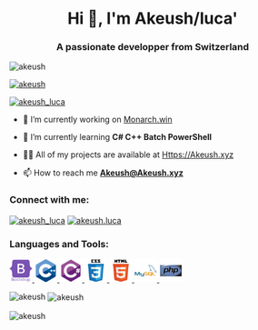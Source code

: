 <h1 align="center">Hi 👋, I'm Akeush/luca'</h1>
<h3 align="center">A passionate developper from Switzerland</h3>

<p align="left"> <img src="https://komarev.com/ghpvc/?username=akeush&label=Profile%20views&color=0e75b6&style=flat" alt="akeush" /> </p>

<p align="left"> <a href="https://github.com/ryo-ma/github-profile-trophy"><img src="https://github-profile-trophy.vercel.app/?username=akeush" alt="akeush" /></a> </p>

<p align="left"> <a href="https://twitter.com/akeush_luca" target="blank"><img src="https://img.shields.io/twitter/follow/akeush_luca?logo=twitter&style=for-the-badge" alt="akeush_luca" /></a> </p>

- 🔭 I’m currently working on [Monarch.win](https://github.com/Akeush/Monarch.win)

- 🌱 I’m currently learning **C# C++ Batch PowerShell**

- 👨‍💻 All of my projects are available at [Https://Akeush.xyz](Https://Akeush.xyz)

- 📫 How to reach me **Akeush@Akeush.xyz**

<h3 align="left">Connect with me:</h3>
<p align="left">
<a href="https://twitter.com/akeush_luca" target="blank"><img align="center" src="https://raw.githubusercontent.com/rahuldkjain/github-profile-readme-generator/master/src/images/icons/Social/twitter.svg" alt="akeush_luca" height="30" width="40" /></a>
<a href="https://instagram.com/akeush.luca" target="blank"><img align="center" src="https://raw.githubusercontent.com/rahuldkjain/github-profile-readme-generator/master/src/images/icons/Social/instagram.svg" alt="akeush.luca" height="30" width="40" /></a>
</p>

<h3 align="left">Languages and Tools:</h3>
<p align="left"> <a href="https://getbootstrap.com" target="_blank" rel="noreferrer"> <img src="https://raw.githubusercontent.com/devicons/devicon/master/icons/bootstrap/bootstrap-plain-wordmark.svg" alt="bootstrap" width="40" height="40"/> </a> <a href="https://www.w3schools.com/cpp/" target="_blank" rel="noreferrer"> <img src="https://raw.githubusercontent.com/devicons/devicon/master/icons/cplusplus/cplusplus-original.svg" alt="cplusplus" width="40" height="40"/> </a> <a href="https://www.w3schools.com/cs/" target="_blank" rel="noreferrer"> <img src="https://raw.githubusercontent.com/devicons/devicon/master/icons/csharp/csharp-original.svg" alt="csharp" width="40" height="40"/> </a> <a href="https://www.w3schools.com/css/" target="_blank" rel="noreferrer"> <img src="https://raw.githubusercontent.com/devicons/devicon/master/icons/css3/css3-original-wordmark.svg" alt="css3" width="40" height="40"/> </a> <a href="https://www.w3.org/html/" target="_blank" rel="noreferrer"> <img src="https://raw.githubusercontent.com/devicons/devicon/master/icons/html5/html5-original-wordmark.svg" alt="html5" width="40" height="40"/> </a> <a href="https://www.mysql.com/" target="_blank" rel="noreferrer"> <img src="https://raw.githubusercontent.com/devicons/devicon/master/icons/mysql/mysql-original-wordmark.svg" alt="mysql" width="40" height="40"/> </a> <a href="https://www.php.net" target="_blank" rel="noreferrer"> <img src="https://raw.githubusercontent.com/devicons/devicon/master/icons/php/php-original.svg" alt="php" width="40" height="40"/> </a> </p>

<p><img align="left" src="https://github-readme-stats.vercel.app/api/top-langs?username=akeush&show_icons=true&locale=en&layout=compact" alt="akeush" /></p>

<p>&nbsp;<img align="center" src="https://github-readme-stats.vercel.app/api?username=akeush&show_icons=true&locale=en" alt="akeush" /></p>

<p><img align="center" src="https://github-readme-streak-stats.herokuapp.com/?user=akeush&" alt="akeush" /></p>

